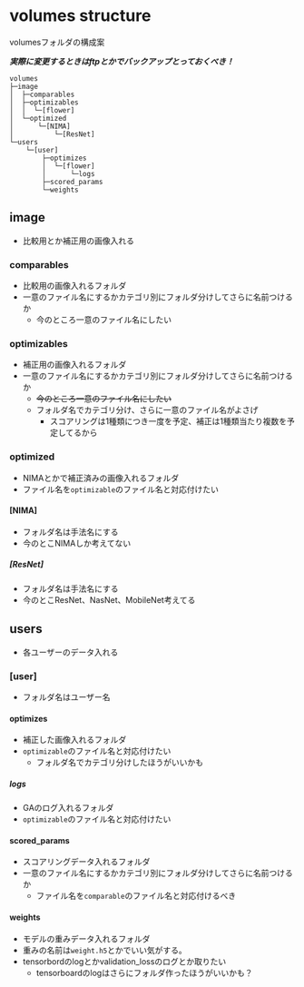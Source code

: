 # volumes structure
volumesフォルダの構成案

***実際に変更するときはftpとかでバックアップとっておくべき！***

```
volumes
├─image
│  ├─comparables
│  ├─optimizables
│  │  └─[flower]
│  └─optimized
│      └─[NIMA]
│          └─[ResNet]
└─users
    └─[user]
        ├─optimizes
        │  └─[flower]
        │      └─logs
        ├─scored_params
        └─weights
```

## image
* 比較用とか補正用の画像入れる

### comparables
* 比較用の画像入れるフォルダ
* 一意のファイル名にするかカテゴリ別にフォルダ分けしてさらに名前つけるか
    * 今のところ一意のファイル名にしたい

### optimizables
* 補正用の画像入れるフォルダ
* 一意のファイル名にするかカテゴリ別にフォルダ分けしてさらに名前つけるか
    * ~~今のところ一意のファイル名にしたい~~
    * フォルダ名でカテゴリ分け、さらに一意のファイル名がよさげ
        * スコアリングは1種類につき一度を予定、補正は1種類当たり複数を予定してるから

### optimized
* NIMAとかで補正済みの画像入れるフォルダ
* ファイル名を`optimizable`のファイル名と対応付けたい

#### [NIMA]
* フォルダ名は手法名にする
* 今のとこNIMAしか考えてない

##### [ResNet]
* フォルダ名は手法名にする
* 今のとこResNet、NasNet、MobileNet考えてる

## users
* 各ユーザーのデータ入れる

### [user]
* フォルダ名はユーザー名

#### optimizes
* 補正した画像入れるフォルダ
* `optimizable`のファイル名と対応付けたい
    * フォルダ名でカテゴリ分けしたほうがいいかも

##### logs
* GAのログ入れるフォルダ
* `optimizable`のファイル名と対応付けたい

#### scored_params
* スコアリングデータ入れるフォルダ
* 一意のファイル名にするかカテゴリ別にフォルダ分けしてさらに名前つけるか
    * ファイル名を`comparable`のファイル名と対応付けるべき

#### weights
* モデルの重みデータ入れるフォルダ
* 重みの名前は`weight.h5`とかでいい気がする。
* tensorbordのlogとかvalidation_lossのログとか取りたい
    * tensorboardのlogはさらにフォルダ作ったほうがいいかも？
